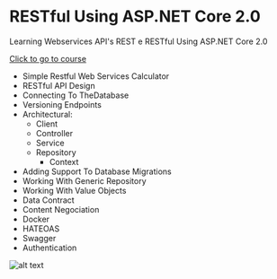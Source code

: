 # RESTful Using ASP.NET Core 2.0

Learning Webservices API's REST e RESTful Using ASP.NET Core 2.0

[Click to go to course](https://www.udemy.com/restful-apis-do-0-a-nuvem-com-aspnet-core-e-docker)

- Simple Restful Web Services Calculator
- RESTful API Design
- Connecting To TheDatabase
- Versioning Endpoints
- Architectural: 
	- Client 
	- Controller 
	- Service 
	- Repository 
		- Context
- Adding Support To Database Migrations		
- Working With Generic Repository
- Working With Value Objects
- Data Contract
- Content Negociation
- Docker
- HATEOAS
- Swagger
- Authentication

![alt text](https://d32myzxfxyl12w.cloudfront.net/images/ckeditor_assets/pictures/275/content_rest_api_design.png)
